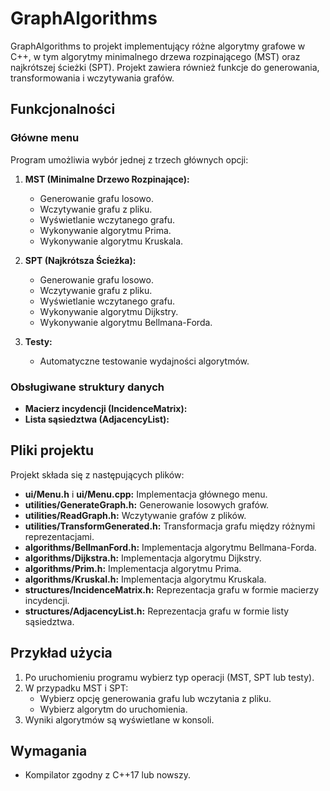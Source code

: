 # GraphAlgorithms

GraphAlgorithms to projekt implementujący różne algorytmy grafowe w C++, w tym algorytmy minimalnego drzewa rozpinającego (MST) oraz najkrótszej ścieżki (SPT). Projekt zawiera również funkcje do generowania, transformowania i wczytywania grafów.

## Funkcjonalności

### Główne menu
Program umożliwia wybór jednej z trzech głównych opcji:

1. **MST (Minimalne Drzewo Rozpinające):**
    - Generowanie grafu losowo.
    - Wczytywanie grafu z pliku.
    - Wyświetlanie wczytanego grafu.
    - Wykonywanie algorytmu Prima.
    - Wykonywanie algorytmu Kruskala.

2. **SPT (Najkrótsza Ścieżka):**
    - Generowanie grafu losowo.
    - Wczytywanie grafu z pliku.
    - Wyświetlanie wczytanego grafu.
    - Wykonywanie algorytmu Dijkstry.
    - Wykonywanie algorytmu Bellmana-Forda.

3. **Testy:**
    - Automatyczne testowanie wydajności algorytmów.

### Obsługiwane struktury danych
- **Macierz incydencji (IncidenceMatrix):**
- **Lista sąsiedztwa (AdjacencyList):**

## Pliki projektu

Projekt składa się z następujących plików:

- **ui/Menu.h** i **ui/Menu.cpp:** Implementacja głównego menu.
- **utilities/GenerateGraph.h:** Generowanie losowych grafów.
- **utilities/ReadGraph.h:** Wczytywanie grafów z plików.
- **utilities/TransformGenerated.h:** Transformacja grafu między różnymi reprezentacjami.
- **algorithms/BellmanFord.h:** Implementacja algorytmu Bellmana-Forda.
- **algorithms/Dijkstra.h:** Implementacja algorytmu Dijkstry.
- **algorithms/Prim.h:** Implementacja algorytmu Prima.
- **algorithms/Kruskal.h:** Implementacja algorytmu Kruskala.
- **structures/IncidenceMatrix.h:** Reprezentacja grafu w formie macierzy incydencji.
- **structures/AdjacencyList.h:** Reprezentacja grafu w formie listy sąsiedztwa.

## Przykład użycia

1. Po uruchomieniu programu wybierz typ operacji (MST, SPT lub testy).
2. W przypadku MST i SPT:
   - Wybierz opcję generowania grafu lub wczytania z pliku.
   - Wybierz algorytm do uruchomienia.
3. Wyniki algorytmów są wyświetlane w konsoli.

## Wymagania

- Kompilator zgodny z C++17 lub nowszy.


